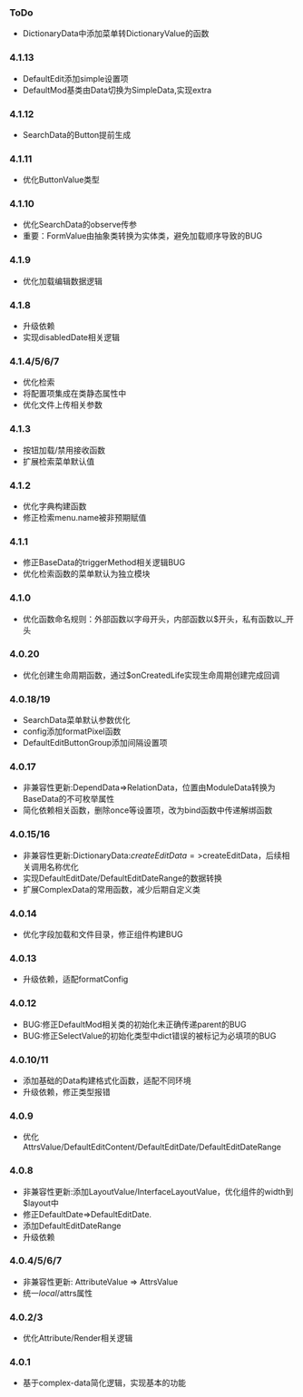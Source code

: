 ### ToDo
- DictionaryData中添加菜单转DictionaryValue的函数

### 4.1.13
- DefaultEdit添加simple设置项
- DefaultMod基类由Data切换为SimpleData,实现extra

### 4.1.12
- SearchData的Button提前生成

### 4.1.11
- 优化ButtonValue类型

### 4.1.10
- 优化SearchData的observe传参
- 重要：FormValue由抽象类转换为实体类，避免加载顺序导致的BUG

### 4.1.9
- 优化加载编辑数据逻辑

### 4.1.8
- 升级依赖
- 实现disabledDate相关逻辑

### 4.1.4/5/6/7
- 优化检索
- 将配置项集成在类静态属性中
- 优化文件上传相关参数

### 4.1.3
- 按钮加载/禁用接收函数
- 扩展检索菜单默认值

### 4.1.2
- 优化字典构建函数
- 修正检索menu.name被非预期赋值

### 4.1.1
- 修正BaseData的triggerMethod相关逻辑BUG
- 优化检索函数的菜单默认为独立模块

### 4.1.0
- 优化函数命名规则：外部函数以字母开头，内部函数以$开头，私有函数以_开头

### 4.0.20
- 优化创建生命周期函数，通过$onCreatedLife实现生命周期创建完成回调

### 4.0.18/19
- SearchData菜单默认参数优化
- config添加formatPixel函数
- DefaultEditButtonGroup添加间隔设置项

### 4.0.17
- 非兼容性更新:DependData=>RelationData，位置由ModuleData转换为BaseData的不可枚举属性
- 简化依赖相关函数，删除once等设置项，改为bind函数中传递解绑函数

### 4.0.15/16
- 非兼容性更新:DictionaryData:$createEditData=>$createEditData，后续相关调用名称优化
- 实现DefaultEditDate/DefaultEditDateRange的数据转换
- 扩展ComplexData的常用函数，减少后期自定义类

### 4.0.14
- 优化字段加载和文件目录，修正组件构建BUG

### 4.0.13
- 升级依赖，适配formatConfig

### 4.0.12
- BUG:修正DefaultMod相关类的初始化未正确传递parent的BUG
- BUG:修正SelectValue的初始化类型中dict错误的被标记为必填项的BUG

### 4.0.10/11
- 添加基础的Data构建格式化函数，适配不同环境
- 升级依赖，修正类型报错

### 4.0.9
- 优化AttrsValue/DefaultEditContent/DefaultEditDate/DefaultEditDateRange

### 4.0.8
- 非兼容性更新:添加LayoutValue/InterfaceLayoutValue，优化组件的width到$layout中
- 修正DefaultDate=>DefaultEditDate.
- 添加DefaultEditDateRange
- 升级依赖

### 4.0.4/5/6/7
- 非兼容性更新: AttributeValue => AttrsValue
- 统一$local/$attrs属性

### 4.0.2/3
- 优化Attribute/Render相关逻辑

### 4.0.1
- 基于complex-data简化逻辑，实现基本的功能
